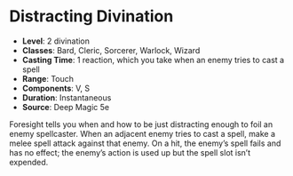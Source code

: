 # Distracting Divination

- **Level**: 2 divination
- **Classes**: Bard, Cleric, Sorcerer, Warlock, Wizard
- **Casting Time**: 1 reaction, which you take when an enemy tries to cast a spell
- **Range**: Touch
- **Components**: V, S
- **Duration**: Instantaneous
- **Source**: Deep Magic 5e

Foresight tells you when and how to be just distracting enough to foil an enemy spellcaster. When an adjacent enemy tries to cast a spell, make a melee spell attack against that enemy. On a hit, the enemy’s spell fails and has no effect; the enemy’s action is used up but the spell slot isn’t expended.


